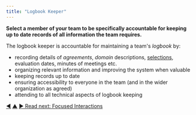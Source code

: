 ```yaml
---
title: "Logbook Keeper"
---
```



**Select a member of your team to be specifically accountable for keeping up to date records of all information the team requires.**

The logbook keeper is accountable for maintaining a team's <dfn data-info="Logbook: A (digital) system to store all information relevant for running an organization.">logbook</dfn> by:

-   recording details of <dfn data-info="Agreement: An agreed upon guideline, process, protocol or policy designed to guide the flow of value.">agreements</dfn>, <dfn data-info="Domain: A distinct area of influence, activity and decision making within an organization.">domain</dfn> descriptions, [selections](role-selection.html), evaluation dates, minutes of meetings etc.
-   organizing relevant information and improving the system when valuable
-   keeping records up to date
-   ensuring accessibility to everyone in the team (and in the wider organization as agreed)
-   attending to all technical aspects of logbook keeping


<div class="bottom-nav">
<a href="logbook.html" title="Back to: Logbook">◀</a> <a href="defining-agreements.html" title="Up: Defining Agreements">▲</a> <a href="focused-interactions.html" title="">▶ Read next: Focused Interactions</a>
</div>
